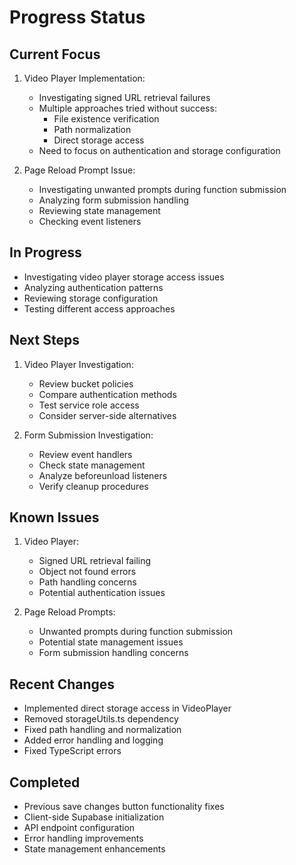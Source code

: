 # Progress Status

## Current Focus
1. Video Player Implementation:
   - Investigating signed URL retrieval failures
   - Multiple approaches tried without success:
     * File existence verification
     * Path normalization
     * Direct storage access
   - Need to focus on authentication and storage configuration

2. Page Reload Prompt Issue:
   - Investigating unwanted prompts during function submission
   - Analyzing form submission handling
   - Reviewing state management
   - Checking event listeners

## In Progress
- Investigating video player storage access issues
- Analyzing authentication patterns
- Reviewing storage configuration
- Testing different access approaches

## Next Steps
1. Video Player Investigation:
   - Review bucket policies
   - Compare authentication methods
   - Test service role access
   - Consider server-side alternatives

2. Form Submission Investigation:
   - Review event handlers
   - Check state management
   - Analyze beforeunload listeners
   - Verify cleanup procedures

## Known Issues
1. Video Player:
   - Signed URL retrieval failing
   - Object not found errors
   - Path handling concerns
   - Potential authentication issues

2. Page Reload Prompts:
   - Unwanted prompts during function submission
   - Potential state management issues
   - Form submission handling concerns

## Recent Changes
- Implemented direct storage access in VideoPlayer
- Removed storageUtils.ts dependency
- Fixed path handling and normalization
- Added error handling and logging
- Fixed TypeScript errors

## Completed
- Previous save changes button functionality fixes
- Client-side Supabase initialization
- API endpoint configuration
- Error handling improvements
- State management enhancements